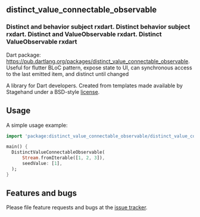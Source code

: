 ## distinct_value_connectable_observable
### Distinct and behavior subject rxdart. Distinct behavior subject rxdart. Distinct and ValueObservable rxdart. Distinct ValueObservable rxdart

Dart package: https://pub.dartlang.org/packages/distinct_value_connectable_observable. Useful for flutter BLoC pattern, expose state to UI, can synchronous access to the last emitted item, and distinct until changed

A library for Dart developers.
Created from templates made available by Stagehand under a BSD-style
[license](https://github.com/dart-lang/stagehand/blob/master/LICENSE).

## Usage

A simple usage example:

```dart
import 'package:distinct_value_connectable_observable/distinct_value_connectable_observable.dart';

main() {
  DistinctValueConnectableObservable(
      Stream.fromIterable([1, 2, 3]),
      seedValue: [1],
  );
}
```

## Features and bugs

Please file feature requests and bugs at the [issue tracker][tracker].

[tracker]: http://example.com/issues/replaceme
